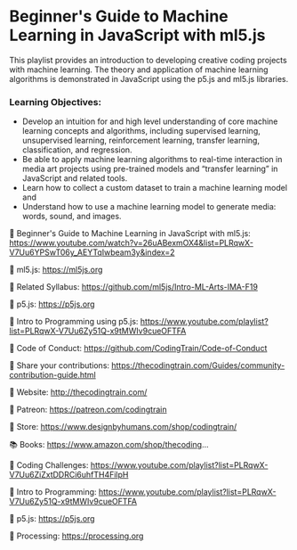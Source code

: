  # Beginner's Guide to Machine Learning in JavaScript with ml5.js
 
This playlist provides an introduction to developing creative coding projects with machine learning. The theory and application of machine learning algorithms is demonstrated in JavaScript using the p5.js and ml5.js libraries. 

### Learning Objectives:

* Develop an intuition for and high level understanding of core machine learning concepts and algorithms, including supervised learning, unsupervised learning, reinforcement learning, transfer learning, classification, and regression.
* Be able to apply machine learning algorithms to real-time interaction in media art projects using pre-trained models and “transfer learning” in JavaScript and related tools.
* Learn how to collect a custom dataset to train a machine learning model and
* Understand how to use a machine learning model to generate media: words, sound, and images.

🔗 Beginner's Guide to Machine Learning in JavaScript with ml5.js: https://www.youtube.com/watch?v=26uABexmOX4&list=PLRqwX-V7Uu6YPSwT06y_AEYTqIwbeam3y&index=2

🔗 ml5.js: https://ml5js.org

🔗 Related Syllabus: https://github.com/ml5js/Intro-ML-Arts-IMA-F19

🔗 p5.js: https://p5js.org

🎥 Intro to Programming using p5.js: https://www.youtube.com/playlist?list=PLRqwX-V7Uu6Zy51Q-x9tMWIv9cueOFTFA

📄 Code of Conduct: https://github.com/CodingTrain/Code-of-Conduct

👾 Share your contributions: https://thecodingtrain.com/Guides/community-contribution-guide.html

🚂 Website: http://thecodingtrain.com/ 

💖 Patreon: https://patreon.com/codingtrain

🛒 Store: https://www.designbyhumans.com/shop/codingtrain/

📚 Books: https://www.amazon.com/shop/thecoding... 

🎥 Coding Challenges: https://www.youtube.com/playlist?list=PLRqwX-V7Uu6ZiZxtDDRCi6uhfTH4FilpH

🎥 Intro to Programming: https://www.youtube.com/playlist?list=PLRqwX-V7Uu6Zy51Q-x9tMWIv9cueOFTFA

🔗 p5.js: https://p5js.org

🔗 Processing: https://processing.org